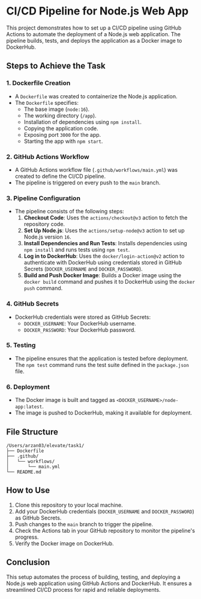# CI/CD Pipeline for Node.js Web App

This project demonstrates how to set up a CI/CD pipeline using GitHub Actions to automate the deployment of a Node.js web application. The pipeline builds, tests, and deploys the application as a Docker image to DockerHub.

## Steps to Achieve the Task

### 1. **Dockerfile Creation**
   - A `Dockerfile` was created to containerize the Node.js application.
   - The `Dockerfile` specifies:
     - The base image (`node:16`).
     - The working directory (`/app`).
     - Installation of dependencies using `npm install`.
     - Copying the application code.
     - Exposing port `3000` for the app.
     - Starting the app with `npm start`.

### 2. **GitHub Actions Workflow**
   - A GitHub Actions workflow file (`.github/workflows/main.yml`) was created to define the CI/CD pipeline.
   - The pipeline is triggered on every push to the `main` branch.

### 3. **Pipeline Configuration**
   - The pipeline consists of the following steps:
     1. **Checkout Code**: Uses the `actions/checkout@v3` action to fetch the repository code.
     2. **Set Up Node.js**: Uses the `actions/setup-node@v3` action to set up Node.js version `16`.
     3. **Install Dependencies and Run Tests**: Installs dependencies using `npm install` and runs tests using `npm test`.
     4. **Log in to DockerHub**: Uses the `docker/login-action@v2` action to authenticate with DockerHub using credentials stored in GitHub Secrets (`DOCKER_USERNAME` and `DOCKER_PASSWORD`).
     5. **Build and Push Docker Image**: Builds a Docker image using the `docker build` command and pushes it to DockerHub using the `docker push` command.

### 4. **GitHub Secrets**
   - DockerHub credentials were stored as GitHub Secrets:
     - `DOCKER_USERNAME`: Your DockerHub username.
     - `DOCKER_PASSWORD`: Your DockerHub password.

### 5. **Testing**
   - The pipeline ensures that the application is tested before deployment. The `npm test` command runs the test suite defined in the `package.json` file.

### 6. **Deployment**
   - The Docker image is built and tagged as `<DOCKER_USERNAME>/node-app:latest`.
   - The image is pushed to DockerHub, making it available for deployment.

## File Structure
```
/Users/arzan03/elevate/task1/
├── Dockerfile
├── .github/
│   └── workflows/
│       └── main.yml
└── README.md
```

## How to Use
1. Clone this repository to your local machine.
2. Add your DockerHub credentials (`DOCKER_USERNAME` and `DOCKER_PASSWORD`) as GitHub Secrets.
3. Push changes to the `main` branch to trigger the pipeline.
4. Check the Actions tab in your GitHub repository to monitor the pipeline's progress.
5. Verify the Docker image on DockerHub.

## Conclusion
This setup automates the process of building, testing, and deploying a Node.js web application using GitHub Actions and DockerHub. It ensures a streamlined CI/CD process for rapid and reliable deployments.
